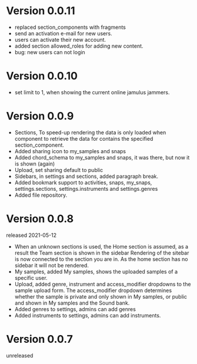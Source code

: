 # Version 0.0.11
- replaced section_components with fragments
- send an activation e-mail for new users.
- users can activate their new account.
- added section allowed_roles for adding new content.  
- bug: new users can not login

# Version 0.0.10
- set limit to 1, when showing the current online jamulus jammers.

# Version 0.0.9
- Sections, To speed-up rendering the data is only loaded when component to retrieve the data for contains the
  specified section_component.
- Added sharing icon to my_samples and snaps
- Added chord_schema to my_samples and snaps, it was there, but now it is shown (again)
- Upload, set sharing default to public
- Sidebars, in settings and sections, added paragraph break.
- Added bookmark support to activities, snaps, my_snaps, settings.sections, settings.instruments and settings.genres
- Added file repository.

# Version 0.0.8
released 2021-05-12
- When an unknown sections is used, the Home section is assumed, as a result the Team section is shown in the sidebar
  Rendering of the sitebar is now connected to the section you are in. As the home section has no sidebar it will not
  be rendered.
- My samples, added My samples, shows the uploaded samples of a specific user.
- Upload, added genre, instrument and access_modifier dropdowns to the sample upload form.
  The access_modifier dropdown determines whether the sample is private and only shown in My samples, or public and shown 
  in My samples and the Sound bank.
- Added genres to settings, admins can add genres
- Added instruments to settings, admins can add instruments.

# Version 0.0.7
unreleased
